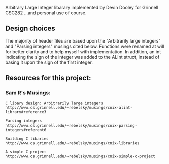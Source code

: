 Arbitrary Large Integer libarary
implemented by Devin Dooley for Grinnell CSC282
...and personal use of course.

## Design choices
The majority of header files are based upon the "Arbitrarily large integers"
and "Parsing integers" musings cited below. Functions were renamed at will for better
clarity and to help myself with implementation. In addition, an int indicating 
the sign of the integer was added to the ALInt struct, instead of basing it upon
the sign of the first integer.

## Resources for this project:

### Sam R's Musings:

    C libary design: Arbitrarily large integers
    http://www.cs.grinnell.edu/~rebelsky/musings/cnix-alint-library#reference3

    Parsing integers
    http://www.cs.grinnell.edu/~rebelsky/musings/cnix-parsing-integers#referent6

    Building C libaries
    http://www.cs.grinnell.edu/~rebelsky/musings/cnix-libraries

    A simple C project
    http://www.cs.grinnell.edu/~rebelsky/musings/cnix-simple-c-project 


